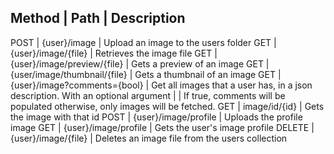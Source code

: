 Method          | Path                                               |       Description
-----------------------------------------------------------------------------------------
POST            | {user}/image                                       | Upload an image to the users folder
GET             | {user}/image/{file}                                | Retrieves the image file
GET             | {user}/image/preview/{file}                        | Gets a preview of an image
GET             | {user/image/thumbnail/{file}                       | Gets a thumbnail of an image
GET             | {user}/image?comments={bool}                       | Get all images that a user has, in a json description. With an optional argument
                |                                                    | If true, comments will be populated otherwise, only images will be fetched.
GET             | image/id/{id}                                      | Gets the image with that id
POST            | {user}/image/profile                               | Uploads the profile image
GET             | {user}/image/profile                               | Gets the user's image profile
DELETE          | {user}/image/{file}                                | Deletes an image file from the users collection
